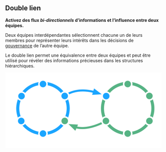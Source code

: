 ## Double lien

**Activez des flux *bi-directionnels* d’informations et l’influence entre deux équipes.**

Deux équipes interdépendantes sélectionnent chacune un de leurs membres pour représenter leurs intérêts dans les décisions de [gouvernance](glossary:governance) de l’autre équipe.

Le double lien permet une équivalence entre deux équipes et peut être utilisé pour révéler des informations précieuses dans les structures hiérarchiques.

![Double lien entre deux cercles](img/structural-patterns/double-link.png)